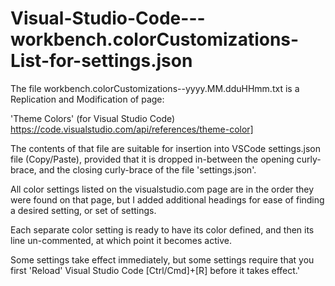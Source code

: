 # Visual-Studio-Code---workbench.colorCustomizations-List-for-settings.json

The file workbench.colorCustomizations--yyyy.MM.dduHHmm.txt is a Replication and Modification of page:

'Theme Colors' (for Visual Studio Code) https://code.visualstudio.com/api/references/theme-color] 

The contents of that file are suitable for insertion into VSCode settings.json file (Copy/Paste), provided that it is dropped in-between the opening curly-brace, and the closing curly-brace of the file 'settings.json'.

All color settings listed on the visualstudio.com page are in the order they were found on that page, but I added additional headings for ease of finding a desired setting, or set of settings.

Each separate color setting is ready to have its color defined, and then its line un-commented, at which point it becomes active.

Some settings take effect immediately, but some settings require that you first 'Reload' Visual Studio Code [Ctrl/Cmd]+[R] before it takes effect.'

# 


